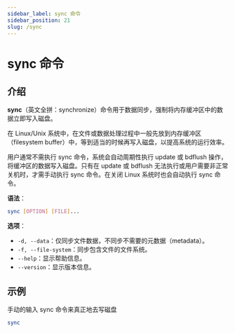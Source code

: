 ```yaml
---
sidebar_label: sync 命令
sidebar_position: 21
slug: /sync
---
```


# sync 命令



## 介绍

**sync**（英文全拼：synchronize）命令用于数据同步，强制将内存缓冲区中的数据立即写入磁盘。

在 Linux/Unix 系统中，在文件或数据处理过程中一般先放到内存缓冲区（filesystem buffer）中，等到适当的时候再写入磁盘，以提高系统的运行效率。

用户通常不需执行 sync 命令，系统会自动周期性执行 update 或 bdflush 操作，将缓冲区的数据写入磁盘。只有在 update 或 bdflush 无法执行或用户需要非正常关机时，才需手动执行 sync 命令。在关闭 Linux 系统时也会自动执行 sync 命令。

**语法**：

```bash
sync [OPTION] [FILE]...
```

**选项**：

- `-d, --data`：仅同步文件数据，不同步不需要的元数据（metadata）。
- `-f, --file-system`：同步包含文件的文件系统。
- `--help`：显示帮助信息。
- `--version`：显示版本信息。



## 示例

手动的输入 sync 命令来真正地去写磁盘

```bash
sync
```

